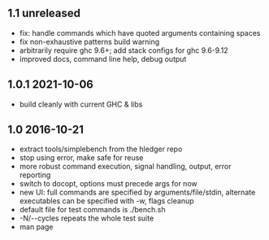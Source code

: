 ## 1.1 unreleased

- fix: handle commands which have quoted arguments containing spaces
- fix non-exhaustive patterns build warning
- arbitrarily require ghc 9.6+; add stack configs for ghc 9.6-9.12
- improved docs, command line help, debug output

## 1.0.1 2021-10-06

- build cleanly with current GHC & libs

## 1.0 2016-10-21

- extract tools/simplebench from the hledger repo
- stop using error, make safe for reuse
- more robust command execution, signal handling, output, error reporting
- switch to docopt, options must precede args for now
- new UI: full commands are specified by arguments/file/stdin,
  alternate executables can be specified with -w, flags cleanup
- default file for test commands is ./bench.sh
- -N/--cycles repeats the whole test suite
- man page
